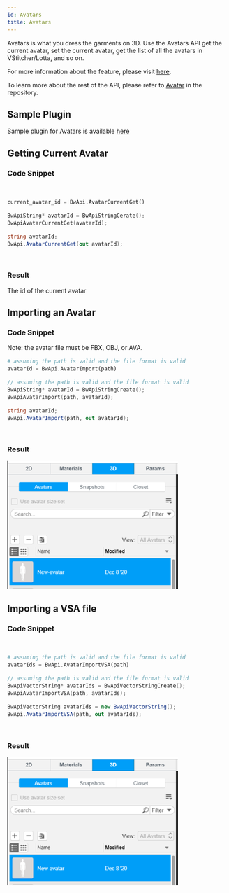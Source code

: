 ```yaml
---
id: Avatars
title: Avatars
---
```

Avatars is what you dress the garments on 3D. Use the Avatars API get the current avatar, set the current avatar, get the list of all the avatars in VStitcher/Lotta, and so on.

For more information about the feature, please visit <a href="https://support.browzwear.com/VStitcher/Avatars/avatars.htm" target="_blank">here</a>.

To learn more about the rest of the API, please refer to <a href="https://gitlab.com/browzwear/share/open-platform/client-api/-/blob/master/BWPlugin/include/General/BWPluginAPI_Avatar.h" target="_blank">Avatar</a> in the repository.

## Sample Plugin
Sample plugin for Avatars is available <a href="https://gitlab.com/browzwear/share/open-platform/client-api/-/tree/master/sample-plugins/python/Avatar" target="_blank">here</a>

## Getting Current Avatar 

### Code Snippet

<br/>
<!--DOCUSAURUS_CODE_TABS-->

<!--Python-->
```python
current_avatar_id = BwApi.AvatarCurrentGet()
```
<!--C++-->
```cpp
BwApiString* avatarId = BwApiStringCerate();
BwApiAvatarCurrentGet(avatarId);
```
<!--C#-->
```csharp
string avatarId;
BwApi.AvatarCurrentGet(out avatarId);
```
<!--END_DOCUSAURUS_CODE_TABS-->

<br/>

### Result
The id of the current avatar

## Importing an Avatar

### Code Snippet

Note: the avatar file must be FBX, OBJ, or AVA.
<br/>
<!--DOCUSAURUS_CODE_TABS-->

<!--Python-->
```python
# assuming the path is valid and the file format is valid
avatarId = BwApi.AvatarImport(path)
```
<!--C++-->
```cpp
// assuming the path is valid and the file format is valid
BwApiString* avatarId = BwApiStringCreate();
BwApiAvatarImport(path, avatarId);
```
<!--C#-->
```csharp
string avatarId;
BwApi.AvatarImport(path, out avatarId);
```
<!--END_DOCUSAURUS_CODE_TABS-->

<br/>

### Result
![](../assets/avatar/import-avatar.png)

## Importing a VSA file

### Code Snippet

<br/>
<!--DOCUSAURUS_CODE_TABS-->

<!--Python-->
```python
# assuming the path is valid and the file format is valid
avatarIds = BwApi.AvatarImportVSA(path)
```
<!--C++-->
```cpp
// assuming the path is valid and the file format is valid
BwApiVectorString* avatarIds = BwApiVectorStringCreate();
BwApiAvatarImportVSA(path, avatarIds);
```
<!--C#-->
```csharp
BwApiVectorString avatarIds = new BwApiVectorString();
BwApi.AvatarImportVSA(path, out avatarIds);
```
<!--END_DOCUSAURUS_CODE_TABS-->

<br/>

### Result
![](../assets/avatar/import-avatar.png)
